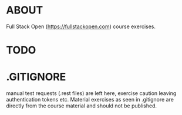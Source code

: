 # ABOUT
Full Stack Open (https://fullstackopen.com) course exercises. 


# TODO

# .GITIGNORE
manual test requests (.rest files) are left here, exercise caution leaving authentication tokens etc. 
Material exercises as seen in .gitignore are directly from the course material and should not be published.